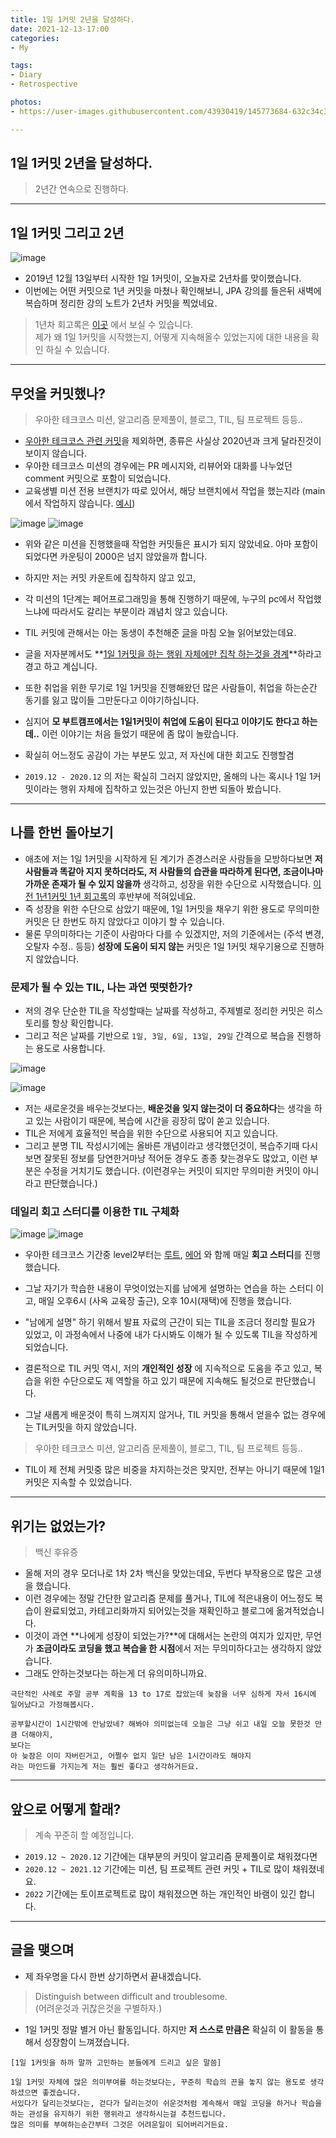 ```yaml
---
title: 1일 1커밋 2년을 달성하다.
date: 2021-12-13-17:00
categories:
- My

tags:
- Diary
- Retrospective

photos: 
- https://user-images.githubusercontent.com/43930419/145773684-632c34c3-c76a-4ee1-95e1-18f804db5a49.png

---
```


## 1일 1커밋 2년을 달성하다.
> 2년간 연속으로 진행하다.

---

## 1일 1커밋 그리고 2년

![image](https://user-images.githubusercontent.com/43930419/145773684-632c34c3-c76a-4ee1-95e1-18f804db5a49.png)

- 2019년 12월 13일부터 시작한 1일 1커밋이, 오늘자로 2년차를 맞이했습니다.
- 이번에는 어떤 커밋으로 1년 커밋을 마쳤나 확인해보니, JPA 강의를 들은뒤 새벽에 복습하며 정리한 강의 노트가 2년차 커밋을 찍었네요.

> 1년차 회고록은 [이곳](https://unluckyjung.github.io/my/2020/12/13/1day_1commit_1year/) 에서 보실 수 있습니다.  
> 제가 왜 1일 1커밋을 시작했는지, 어떻게 지속해올수 있었는지에 대한 내용을 확인 하실 수 있습니다.


---

## 무엇을 커밋했나?
> 우아한 테크코스 미션, 알고리즘 문제풀이, 블로그, TIL, 팀 프로젝트 등등..

- [우아한 테크코스 관련 커밋](https://github.com/unluckyjung/woowacourse-projects)을 제외하면, 종류은 사실상 2020년과 크게 달라진것이 보이지 않습니다.
- 우아한 테크코스 미션의 경우에는 PR 메시지와, 리뷰어와 대화를 나누었던 comment 커밋으로 포함이 되었습니다.
- 교육생별 미션 전용 브랜치가 따로 있어서, 해당 브랜치에서 작업을 했는지라 (main에서 작업하지 않습니다. [예시](https://github.com/unluckyjung/atdd-subway-map/tree/step2))

![image](https://user-images.githubusercontent.com/43930419/145775430-df58deb5-4f45-4560-be73-7e08e9fb158d.png)
![image](https://user-images.githubusercontent.com/43930419/145775464-05bc8595-4688-423e-a0bf-958ff08a8d6e.png)


- 위와 같은 미션을 진행했을때 작업한 커밋들은 표시가 되지 않았네요. 아마 포함이 되었다면 카운팅이 2000은 넘지 않았을까 합니다.
- 하지만 저는 커밋 카운트에 집착하지 않고 있고, 
- 각 미션의 1단계는 페어프로그래밍을 통해 진행하기 때문에, 누구의 pc에서 작업했느냐에 따라서도 갈리는 부분이라 괘념치 않고 있습니다.


- TIL 커밋에 관해서는 아는 동생이 추천해준 [글](https://evan-moon.github.io/2021/09/10/developer-direction-of-effort/)을 마침 오늘 읽어보았는데요.
- 글을 저자분께서도 **[1일 1커밋을 하는 행위 자체에만 집착 하는것을 경계](https://evan-moon.github.io/2021/09/10/developer-direction-of-effort/#%ED%96%89%EC%9C%84-%EC%9E%90%EC%B2%B4%EC%97%90%EB%A7%8C-%EC%A7%91%EC%B0%A9%ED%95%98%EB%8A%94-%EA%B2%83%EC%9D%84-%EA%B2%BD%EA%B3%84%ED%95%98%EC%9E%90)**하라고 경고 하고 계십니다.
- 또한 취업을 위한 무기로 1일 1커밋을 진행해왔던 많은 사람들이, 취업을 하는순간 동기를 잃고 많이들 그만둔다고 이야기하십니다.
- 심지어 **모 부트캠프에서는 1일1커밋이 취업에 도움이 된다고 이야기도 한다고 하는데..** 이런 이야기는 처음 들었기 때문에 좀 많이 놀랐습니다.


- 확실히 어느정도 공감이 가는 부분도 있고, 저 자신에 대한 회고도 진행할겸 
- `2019.12 - 2020.12` 의 저는 확실히 그러지 않았지만, 올해의 나는 혹시나 1일 1커밋이라는 행위 자체에 집착하고 있는것은 아닌지 한번 되돌아 봤습니다.

---

## 나를 한번 돌아보기 
- 애초에 저는 1일 1커밋을 시작하게 된 계기가 존경스러운 사람들을 모방하다보면 **저 사람들과 똑같아 지지 못하더라도, 저 사람들의 습관을 따라하게 된다면, 조금이나마 가까운 존재가 될 수 있지 않을까** 생각하고, 성장을 위한 수단으로 시작했습니다. [이전 1년1커밋 1년 회고록](https://unluckyjung.github.io/my/2020/12/13/1day_1commit_1year/)의 후반부에 적혀있네요.
- 즉 성장을 위한 수단으로 삼았기 때문에, 1일 1커밋을 채우기 위한 용도로 무의미한 커밋은 단 한번도 하지 않았다고 이야기 할 수 있습니다.
- 물론 무의미하다는 기준이 사람마다 다를 수 있겠지만, 저의 기준에서는 (주석 변경, 오탈자 수정.. 등등) **성장에 도움이 되지 않는** 커밋은 1일 1커밋 채우기용으로 진행하지 않았습니다.


### 문제가 될 수 있는 TIL, 나는 과연 떳떳한가?

- 저의 경우 단순한 TIL을 작성할때는 날짜를 작성하고, 주제별로 정리한 커밋은 히스토리를 항상 확인합니다.
- 그리고 적은 날짜를 기반으로 `1일, 3일, 6일, 13일, 29일` 간격으로 복습을 진행하는 용도로 사용합니다.

![image](https://user-images.githubusercontent.com/43930419/145778142-672e5664-ff5a-4ad1-b35c-0e49b7161604.png)

![image](https://user-images.githubusercontent.com/43930419/145786701-2aca1cbf-52e5-45d6-8c7b-7162c816dd4f.png)


- 저는 새로운것을 배우는것보다는, **배운것을 잊지 않는것이 더 중요하다**는 생각을 하고 있는 사람이기 때문에, 복습에 시간을 굉장히 많이 쏟고 있습니다.
- TIL은 저에게 효율적인 복습을 위한 수단으로 사용되어 지고 있습니다.
- 그리고 분명 TIL 작성시기에는 올바른 개념이라고 생각했던것이, 복습주기때 다시보면 잘못된 정보를 당연한거마냥 적어둔 경우도 종종 찾는경우도 많았고, 이런 부분은 수정을 거치기도 했습니다. (이런경우는 커밋이 되지만 무의미한 커밋이 아니라고 판단했습니다.)
  


### 데일리 회고 스터디를 이용한 TIL 구체화


![image](https://user-images.githubusercontent.com/43930419/145780062-008215bb-a019-4e46-9cd5-b6cb599797de.png)
![image](https://user-images.githubusercontent.com/43930419/145780571-611e3659-d164-4f99-a35a-0d890177328e.png)


- 우아한 테크코스 기간중 level2부터는 [루트](https://github.com/Junroot), [에어](https://github.com/KJunseo) 와 함께 매일 **회고 스터디**를 진행했습니다.
- 그날 자기가 학습한 내용이 무엇이었는지를 남에게 설명하는 연습을 하는 스터디 이고, 매일 오후6시 (사옥 교육장 출근), 오후 10시(재택)에 진행을 했습니다.
- "남에게 설명" 하기 위해서 발표 자료의 근간이 되는 TIL을 조금더 정리할 필요가 있었고, 이 과정속에서 나중에 내가 다시봐도 이해가 될 수 있도록 TIL을 작성하게 되었습니다.
- 결론적으로 TIL 커밋 역시, 저의 **개인적인 성장** 에 지속적으로 도움을 주고 있고, 복습을 위한 수단으로도 제 역할을 하고 있기 때문에 지속해도 될것으로 판단했습니다.


- 그날 새롭게 배운것이 특히 느껴지지 않거나, TIL 커밋을 통해서 얻을수 없는 경우에는 TIL커밋을 하지 않았습니다.


> 우아한 테크코스 미션, 알고리즘 문제풀이, 블로그, TIL, 팀 프로젝트 등등..  

- TIL이 제 전체 커밋중 많은 비중을 차지하는것은 맞지만, 전부는 아니기 때문에 1일1커밋은 지속할 수 있었습니다.  

---

## 위기는 없었는가?
> 백신 후유증

- 올해 저의 경우 모더나로 1차 2차 백신을 맞았는데요, 두번다 부작용으로 많은 고생을 했습니다.
- 이런 경우에는 정말 간단한 알고리즘 문제를 풀거나, TIL에 적은내용이 어느정도 복습이 완료되었고, 카테고리화까지 되어있는것을 재확인하고 블로그에 옮겨적었습니다.
- 이것이 과연 **나에게 성장이 되었는가?**에 대해서는 논란의 여지가 있지만, 무언가 **조금이라도 코딩을 했고 복습을 한 시점**에서 저는 무의미하다고는 생각하지 않았습니다.
- 그래도 안하는것보다는 하는게 더 유의미하니까요.

```
극단적인 사례로 주말 공부 계획을 13 to 17로 잡았는데 늦잠을 너무 심하게 자서 16시에 일어났다고 가정해봅시다.

공부할시간이 1시간밖에 안남았네? 해봐야 의미없는데 오늘은 그냥 쉬고 내일 오늘 못한것 만큼 더해야지,
보다는
아 늦잠은 이미 자버린거고, 어쩔수 없지 일단 남은 1시간이라도 해야지 
라는 마인드를 가지는게 저는 훨씬 좋다고 생각하거든요.
```

---

## 앞으로 어떻게 할래?
> 계속 꾸준히 할 예정입니다.  

- `2019.12 ~ 2020.12` 기간에는 대부분의 커밋이 알고리즘 문제풀이로 채워졌다면
- `2020.12 ~ 2021.12` 기간에는 미션, 팀 프로젝트 관련 커밋 + TIL로 많이 채워졌네요.
- `2022` 기간에는 토이프로젝트로 많이 채워졌으면 하는 개인적인 바램이 있긴 합니다.

---

## 글을 맺으며

- 제 좌우명을 다시 한번 상기하면서 끝내겠습니다.

> Distinguish between difficult and troublesome.  
(어려운것과 귀찮은것을 구별하자.)

- 1일 1커밋 정말 별거 아닌 활동입니다. 하지만 **저 스스로 만큼은** 확실히 이 활동을 통해서 성장함이 느껴졌습니다.

```
[1일 1커밋을 하까 말까 고민하는 분들에게 드리고 싶은 말씀]

1일 1커밋 자체에 많은 의미부여를 하는것보다는, 꾸준히 학습의 끈을 놓지 않는 용도로 생각하셨으면 좋겠습니다.
서있다가 달리는것보다는, 걷다가 달리는것이 쉬운것처럼 계속해서 매일 코딩을 하거나 학습을 하는 관성을 유지하기 위한 행위라고 생각하시는걸 추천드립니다.
많은 의미를 부여하는순간부터 그것은 어려운일이 되어버리거든요.
```